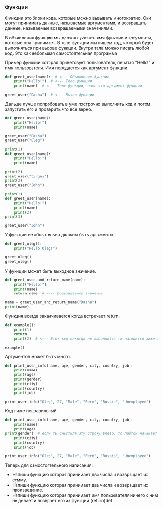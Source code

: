 ### Функции
Функции это блоки кода, которые можно вызывать многократно. 
Они могут принимать данные, называемые аргументами, и возвращать данные, 
называемые возвращаемыми значениями.

В объявлении функции мы должны указать имя функции и аргументы, которые она принимает.
В теле функции мы пишем код, который будет выполняться при вызове функции.
Внутри тела можно писать любой код. Это как небольшая самостоятельная программа

Пример функции которая приветсвует пользователя, печатая "Hello!" и имя пользователя.
Имя передается как аргумент функции.
```python
def greet_user(name):  # <--- Объявление функции
    print("Hello!")  # <--- Тело функции
    print(name)  # <--- Тело функции, name это аргумент функции

greet_user("Dasha")  # <--- Вызов функции
```

Дальше лучше попробовать в уме построчно выполнить
код и потом запустить его и проверить что все верно.

```python
def greet_user(name):
    print("Hello!")
    print(name)

greet_user("Dasha")
greet_user("Oleg")
```

```python
print(1)
def greet_user(name):
    print("Hello!")
    print(name)

print(2)
greet_user("Sirgay")
print(3)
greet_user("John")
```

```python
print(1)
def greet_user(name):
    print("Hello!")
    print(name)
    print(2)
print(3)

greet_user("John")
```

У функции не обязательно должны быть аргументы.
```python
def greet_oleg():
    print("Hello Oleg!")

greet_oleg()
greet_oleg()
```

У фукнции может быть выходное значение.
```python
def greet_user_and_return_name(name):
    print("Hello!")
    print(name)
    return name  # <--- Возвращаемое значение

name = greet_user_and_return_name("Dasha")
print(name)
```

Функция всегда заканчивается когда встречает return.
```python
def example():
    print(1)
    return
    print(2)  # <--- Этот код никогда не выполнится тк находится ниже return, но при этом код не вызовет ошибку

example()
```

Аргументов может быть много.
```python
def print_user_info(name, age, gender, city, country, job):
    print(name)
    print(age)
    print(gender)
    print(city)
    print(country)
    print(job)

print_user_info("Oleg", 27, "Male", "Perm", "Russia", "Unemployed")
```

Код ниже неправильный
```python
def print_user_info(name, age, gender, city, country, job):
    print(name)
    print(age)
print(gender)  # если ты сместила эту строку влево, то пайтон начинает считать что тело закончилось, но дальше он опять видит тело и не понимает что происходит
    print(city)
    print(country)
    print(job)

print_user_info("Oleg", 27, "Male", "Perm", "Russia", "Unemployed")
```

Теперь для самостоятельного написания:
- Напиши функцию которая принимает два числа и возвращает их сумму.
- Напиши функцию которая принимает два числа и возвращает их произведение.
- Напиши функцию которая принимает имя пользователя ничего с ним не делает и возврает его из функции (return)def
